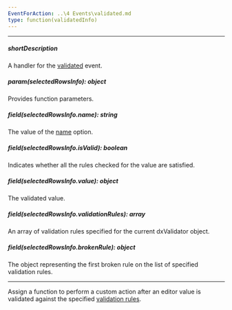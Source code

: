 ```yaml
---
EventForAction: ..\4 Events\validated.md
type: function(validatedInfo)
---
```

---
##### shortDescription
A handler for the [validated](/api-reference/10%20UI%20Widgets/dxValidator/4%20Events/validated.md '/Documentation/ApiReference/UI_Widgets/dxValidator/Events/#validated') event.

##### param(selectedRowsInfo): object
Provides function parameters.

##### field(selectedRowsInfo.name): string
The value of the <a href="/Documentation/16_1/ApiReference/UI_Widgets/dxValidator/Configuration/#name">name</a> option.

##### field(selectedRowsInfo.isValid): boolean
Indicates whether all the rules checked for the value are satisfied.

##### field(selectedRowsInfo.value): object
The validated value.

##### field(selectedRowsInfo.validationRules): array
An array of validation rules specified for the current dxValidator object.

##### field(selectedRowsInfo.brokenRule): object
The object representing the first broken rule on the list of specified validation rules.

---
Assign a function to perform a custom action after an editor value is validated against the specified [validation rules](/api-reference/10%20UI%20Widgets/dxValidator/1%20Configuration/validationRules.md '/Documentation/ApiReference/UI_Widgets/dxValidator/Configuration/#validationRules').